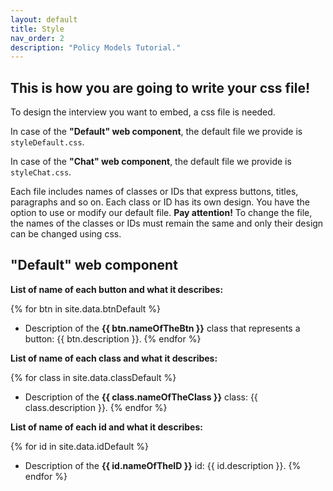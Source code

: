 ```yaml
---
layout: default
title: Style
nav_order: 2
description: "Policy Models Tutorial."
---
```


## This is how you are going to write your css file!

To design the interview you want to embed, a css file is needed. 

In case of the **"Default" web component**, the default file we provide is `styleDefault.css`.

In case of the **"Chat" web component**, the default file we provide is `styleChat.css`.

Each file includes names of classes or IDs that express buttons, titles, paragraphs and so on. Each class or ID has its own design. You have the option to use or modify our default file. 
**Pay attention!** To change the file, the names of the classes or IDs must remain the same and only their design can be changed using css.

## "Default" web component

**List of name of each button and what it describes:**

{% for btn in site.data.btnDefault %}
- Description of the **{{ btn.nameOfTheBtn }}** class that represents a button:
  {{ btn.description }}.
{% endfor %}

**List of name of each class and what it describes:**

{% for class in site.data.classDefault %}
- Description of the **{{ class.nameOfTheClass }}** class:
  {{ class.description }}.
{% endfor %}

**List of name of each id and what it describes:**

{% for id in site.data.idDefault %}
- Description of the **{{ id.nameOfTheID }}** id:
  {{ id.description }}.
{% endfor %}
